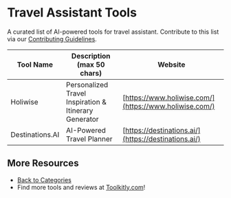 # Travel Assistant Tools

A curated list of AI-powered tools for travel assistant. Contribute to this list via our [Contributing Guidelines](https://github.com/ToolkitlyAI/awesome-ai-tools/blob/master/CONTRIBUTING.md).

| Tool Name | Description (max 50 chars) | Website |
|-----------|----------------------------|---------|
| Holiwise | Personalized Travel Inspiration & Itinerary Generator | [https://www.holiwise.com/](https://www.holiwise.com/) |
| Destinations.AI | AI-Powered Travel Planner | [https://destinations.ai/](https://destinations.ai/) |

## More Resources
- [Back to Categories](https://github.com/ToolkitlyAI/awesome-ai-tools/blob/master/README.md)
- Find more tools and reviews at [Toolkitly.com](https://toolkitly.com)!
